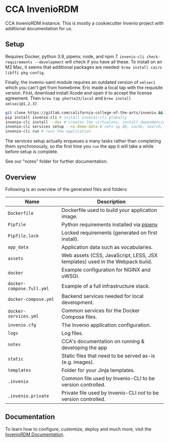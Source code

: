 # CCA InvenioRDM

CCA InvenioRDM instance. This is mostly a cookiecutter Invenio project with additional documentation for us.

## Setup

Requires Docker, python 3.9, pipenv, node, and npm 7. `invenio-cli check-requirements --development` will check if you have all these. To install on an M2 Mac, it seems that additional packages are needed: `brew install cairo libffi pkg-config`.

Finally, the invenio-saml module requires an outdated version of `xmlsec1` which you can't get from homebrew. Eric made a local tap with the requisite version. First, download install Xcode and open it to accept the license agreement. Then `brew tap phette23/local` and `brew install xmlsec1@1.2.37`.

```sh
git clone https://gitlab.com/california-college-of-the-arts/invenio && cd invenio
pip install invenio-cli # install invenio-cli globally
invenio-cli install --dev # creates the virtualenv, install dependencies, & some other setup
invenio-cli services setup --no-demo-data # sets up db, cache, search, task queue
invenio-cli run # runs the application
```

The services setup actually enqueues a many tasks rather than completing them synchronously, so the first time you `run` the app it will take a while before setup is complete.

See our "notes" folder for further documentation.

## Overview

Following is an overview of the generated files and folders:

| Name | Description |
|---|---|
| ``Dockerfile`` | Dockerfile used to build your application image. |
| ``Pipfile`` | Python requirements installed via [pipenv](https://pipenv.pypa.io) |
| ``Pipfile.lock`` | Locked requirements (generated on first install). |
| ``app_data`` | Application data such as vocabularies. |
| ``assets`` | Web assets (CSS, JavaScript, LESS, JSX templates) used in the Webpack build. |
| ``docker`` | Example configuration for NGINX and uWSGI. |
| ``docker-compose.full.yml`` | Example of a full infrastructure stack. |
| ``docker-compose.yml`` | Backend services needed for local development. |
| ``docker-services.yml`` | Common services for the Docker Compose files. |
| ``invenio.cfg`` | The Invenio application configuration. |
| ``logs`` | Log files. |
| ``notes`` | CCA's documentation on running & developing the app |
| ``static`` | Static files that need to be served as-is (e.g. images). |
| ``templates`` | Folder for your Jinja templates. |
| ``.invenio`` | Common file used by Invenio-CLI to be version controlled. |
| ``.invenio.private`` | Private file used by Invenio-CLI *not* to be version controlled. |

## Documentation

To learn how to configure, customize, deploy and much more, visit the [InvenioRDM Documentation](https://inveniordm.docs.cern.ch/).
